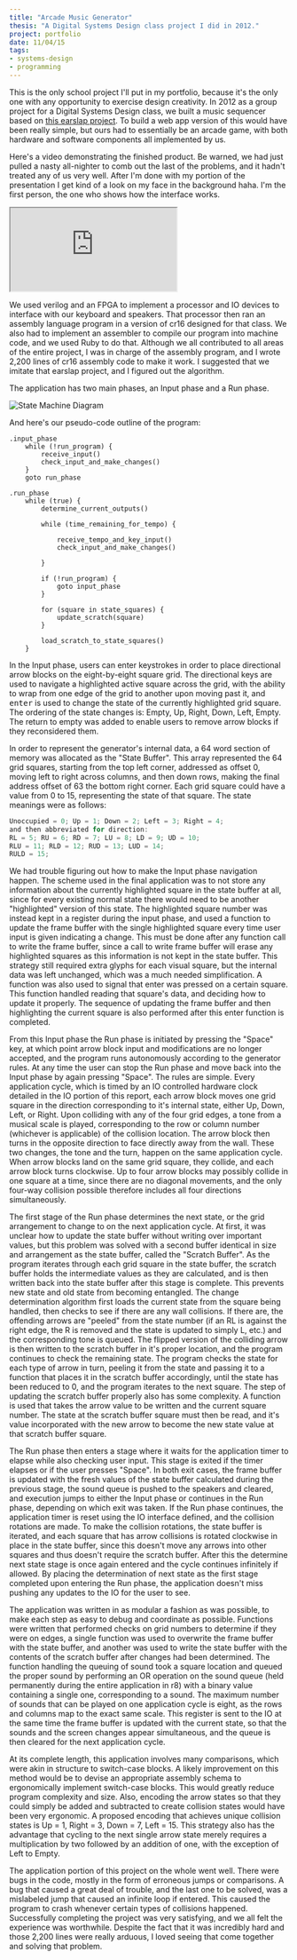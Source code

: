 ```yaml
---
title: "Arcade Music Generator"
thesis: "A Digital Systems Design class project I did in 2012."
project: portfolio
date: 11/04/15
tags:
- systems-design
- programming
---
```


This is the only school project I'll put in my portfolio, because it's the only one with any opportunity to exercise design creativity. In 2012 as a group project for a Digital Systems Design class, we built a music sequencer based on [this earslap project](http://www.earslap.com/page/otomata.html). To build a web app version of this would have been really simple, but ours had to essentially be an arcade game, with both hardware and software components all implemented by us.

Here's a video demonstrating the finished product. Be warned, we had just pulled a nasty all-nighter to comb out the last of the problems, and it hadn't treated any of us very well. After I'm done with my portion of the presentation I get kind of a look on my face in the background haha. I'm the first person, the one who shows how the interface works.

<div class="embed-responsive embed-responsive-4by3">
	<iframe src="http://www.youtube.com/embed/P_hz_LO-tQU" allowfullscreen></iframe>
</div>

<!-- {{youtubeEmbed "P_hz_LO-tQU" "4by3"}} -->

We used verilog and an FPGA to implement a processor and IO devices to interface with our keyboard and speakers. That processor then ran an assembly language program in a version of cr16 designed for that class. We also had to implement an assembler to compile our program into machine code, and we used Ruby to do that. Although we all contributed to all areas of the entire project, I was in charge of the assembly program, and I wrote 2,200 lines of cr16 assembly code to make it work. I suggested that we imitate that earslap project, and I figured out the algorithm.

The application has two main phases, an Input phase and a Run phase. 

![State Machine Diagram](/state-machine-diagram.png)

And here's our pseudo-code outline of the program:

```
.input_phase
	while (!run_program) {
		receive_input()
		check_input_and_make_changes()
	}
	goto run_phase

.run_phase
	while (true) {
		determine_current_outputs()

		while (time_remaining_for_tempo) {

			receive_tempo_and_key_input()
			check_input_and_make_changes()

		}

		if (!run_program) {
			goto input_phase
		}

		for (square in state_squares) {
			update_scratch(square)
		}

		load_scratch_to_state_squares()
	}
```

In the Input phase, users can enter keystrokes in order to place directional arrow blocks on the eight-by-eight square grid. The directional keys are used to navigate a highlighted active square across the grid, with the ability to wrap from one edge of the grid to another upon moving past it, and <kbd>enter</kbd> is used to change the state of the currently highlighted grid square. The ordering of the state changes is: Empty, Up, Right, Down, Left, Empty. The return to empty was added to enable users to remove arrow blocks if they reconsidered them. 

In order to represent the generator's internal data, a 64 word section of memory was allocated as the "State Buffer". This array represented the 64 grid squares, starting from the top left corner, addressed as offset 0, moving left to right across columns, and then down rows, making the final address offset of 63 the bottom right corner. Each grid square could have a value from 0 to 15, representing the state of that square. The state meanings were as follows:

```javascript
Unoccupied = 0; Up = 1; Down = 2; Left = 3; Right = 4;
and then abbreviated for direction:
RL = 5; RU = 6; RD = 7; LU = 8; LD = 9; UD = 10;
RLU = 11; RLD = 12; RUD = 13; LUD = 14;
RULD = 15;
```

We had trouble figuring out how to make the Input phase navigation happen. The scheme used in the final application was to not store any information about the currently highlighted square in the state buffer at all, since for every existing normal state there would need to be another "highlighted" version of this state. The highlighted square number was instead kept in a register during the input phase, and used a function to update the frame buffer with the single highlighted square every time user input is given indicating a change. This must be done after any function call to write the frame buffer, since a call to write frame buffer will erase any highlighted squares as this information is not kept in the state buffer. This strategy still required extra glyphs for each visual square, but the internal data was left unchanged, which was a much needed simplification. A function was also used to signal that enter was pressed on a certain square. This function handled reading that square's data, and deciding how to update it properly. The sequence of updating the frame buffer and then highlighting the current square is also performed after this enter function is completed.

From this Input phase the Run phase is initiated by pressing the "Space" key, at which point arrow block input and modifications are no longer accepted, and the program runs autonomously according to the generator rules. At any time the user can stop the Run phase and move back into the Input phase by again pressing "Space". The rules are simple. Every application cycle, which is timed by an IO controlled hardware clock detailed in the IO portion of this report, each arrow block moves one grid square in the direction corresponding to it's internal state, either Up, Down, Left, or Right. Upon colliding with any of the four grid edges, a tone from a musical scale is played, corresponding to the row or column number (whichever is applicable) of the collision location. The arrow block then turns in the opposite direction to face directly away from the wall. These two changes, the tone and the turn, happen on the same application cycle. When arrow blocks land on the same grid square, they collide, and each arrow block turns clockwise. Up to four arrow blocks may possibly collide in one square at a time, since there are no diagonal movements, and the only four-way collision possible therefore includes all four directions simultaneously.

The first stage of the Run phase determines the next state, or the grid arrangement to change to on the next application cycle. At first, it was unclear how to update the state buffer without writing over important values, but this problem was solved with a second buffer identical in size and arrangement as the state buffer, called the "Scratch Buffer". As the program iterates through each grid square in the state buffer, the scratch buffer holds the intermediate values as they are calculated, and is then written back into the state buffer after this stage is complete. This prevents new state and old state from becoming entangled. The change determination algorithm first loads the current state from the square being handled, then checks to see if there are any wall collisions. If there are, the offending arrows are "peeled" from the state number (if an RL is against the right edge, the R is removed and the state is updated to simply L, etc.) and the corresponding tone is queued. The flipped version of the colliding arrow is then written to the scratch buffer in it's proper location, and the program continues to check the remaining state. The program checks the state for each type of arrow in turn, peeling it from the state and passing it to a function that places it in the scratch buffer accordingly, until the state has been reduced to 0, and the program iterates to the next square. The step of updating the scratch buffer properly also has some complexity. A function is used that takes the arrow value to be written and the current square number. The state at the scratch buffer square must then be read, and it's value incorporated with the new arrow to become the new state value at that scratch buffer square.

The Run phase then enters a stage where it waits for the application timer to elapse while also checking user input. This stage is exited if the timer elapses or if the user presses "Space". In both exit cases, the frame buffer is updated with the fresh values of the state buffer calculated during the previous stage, the sound queue is pushed to the speakers and cleared, and execution jumps to either the Input phase or continues in the Run phase, depending on which exit was taken. If the Run phase continues, the application timer is reset using the IO interface defined, and the collision rotations are made. To make the collision rotations, the state buffer is iterated, and each square that has arrow collisions is rotated clockwise in place in the state buffer, since this doesn't move any arrows into other squares and thus doesn't require the scratch buffer. After this the determine next state stage is once again entered and the cycle continues infinitely if allowed. By placing the determination of next state as the first stage completed upon entering the Run phase, the application doesn't miss pushing any updates to the IO for the user to see.

The application was written in as modular a fashion as was possible, to make each step as easy to debug and coordinate as possible. Functions were written that performed checks on grid numbers to determine if they were on edges, a single function was used to overwrite the frame buffer with the state buffer, and another was used to write the state buffer with the contents of the scratch buffer after changes had been determined. The function handling the queuing of sound took a square location and queued the proper sound by performing an OR operation on the sound queue (held permanently during the entire application in r8) with a binary value containing a single one, corresponding to a sound. The maximum number of sounds that can be played on one application cycle is eight, as the rows and columns map to the exact same scale. This register is sent to the IO at the same time the frame buffer is updated with the current state, so that the sounds and the screen changes appear simultaneous, and the queue is then cleared for the next application cycle.

At its complete length, this application involves many comparisons, which were akin in structure to switch-case blocks. A likely improvement on this method would be to devise an appropriate assembly schema to ergonomically implement switch-case blocks. This would greatly reduce program complexity and size. Also, encoding the arrow states so that they could simply be added and subtracted to create collision states would have been very ergonomic. A proposed encoding that achieves unique collision states is Up = 1, Right = 3, Down = 7, Left = 15. This strategy also has the advantage that cycling to the next single arrow state merely requires a multiplication by two followed by an addition of one, with the exception of Left to Empty.

The application portion of this project on the whole went well. There were bugs in the code, mostly in the form of erroneous jumps or comparisons. A bug that caused a great deal of trouble, and the last one to be solved, was a mislabeled jump that caused an infinite loop if entered. This caused the program to crash whenever certain types of collisions happened. Successfully completing the project was very satisfying, and we all felt the experience was worthwhile. Despite the fact that it was incredibly hard and those 2,200 lines were really arduous, I loved seeing that come together and solving that problem.